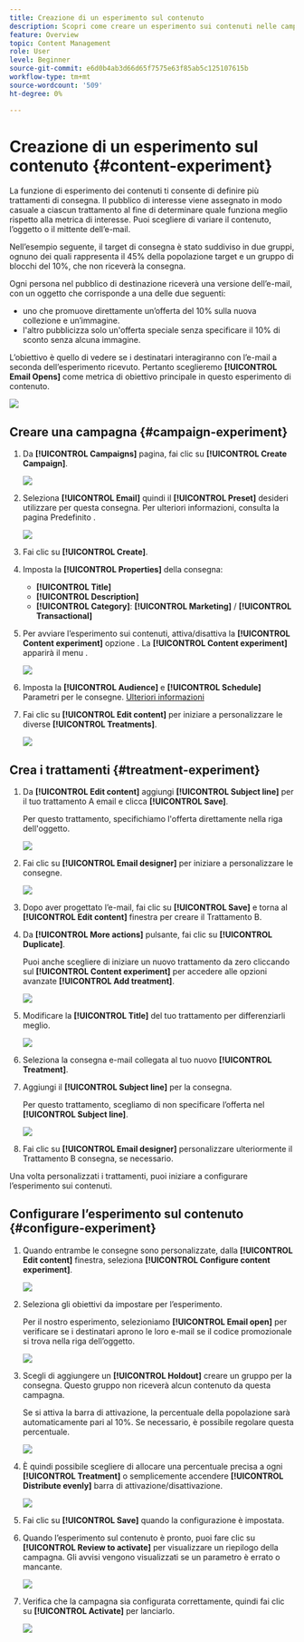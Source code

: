 ```yaml
---
title: Creazione di un esperimento sul contenuto
description: Scopri come creare un esperimento sui contenuti nelle campagne
feature: Overview
topic: Content Management
role: User
level: Beginner
source-git-commit: e6d0b4ab3d66d65f7575e63f85ab5c125107615b
workflow-type: tm+mt
source-wordcount: '509'
ht-degree: 0%

---
```


# Creazione di un esperimento sul contenuto {#content-experiment}

La funzione di esperimento dei contenuti ti consente di definire più trattamenti di consegna. Il pubblico di interesse viene assegnato in modo casuale a ciascun trattamento al fine di determinare quale funziona meglio rispetto alla metrica di interesse. Puoi scegliere di variare il contenuto, l’oggetto o il mittente dell’e-mail.

Nell’esempio seguente, il target di consegna è stato suddiviso in due gruppi, ognuno dei quali rappresenta il 45% della popolazione target e un gruppo di blocchi del 10%, che non riceverà la consegna.

Ogni persona nel pubblico di destinazione riceverà una versione dell’e-mail, con un oggetto che corrisponde a una delle due seguenti:

* uno che promuove direttamente un’offerta del 10% sulla nuova collezione e un’immagine.
* l&#39;altro pubblicizza solo un&#39;offerta speciale senza specificare il 10% di sconto senza alcuna immagine.

L’obiettivo è quello di vedere se i destinatari interagiranno con l’e-mail a seconda dell’esperimento ricevuto. Pertanto sceglieremo **[!UICONTROL Email Opens]** come metrica di obiettivo principale in questo esperimento di contenuto.

![](assets/content_experiment.png)

## Creare una campagna {#campaign-experiment}

1. Da **[!UICONTROL Campaigns]** pagina, fai clic su **[!UICONTROL Create Campaign]**.

   ![](assets/content_experiment_1.png)

1. Seleziona **[!UICONTROL Email]** quindi il **[!UICONTROL Preset]** desideri utilizzare per questa consegna. Per ulteriori informazioni, consulta la pagina Predefinito .

   ![](assets/content_experiment_2.png)

1. Fai clic su **[!UICONTROL Create]**.

1. Imposta la **[!UICONTROL Properties]** della consegna:
   * **[!UICONTROL Title]**
   * **[!UICONTROL Description]**
   * **[!UICONTROL Category]**: **[!UICONTROL Marketing]** / **[!UICONTROL Transactional]**

1. Per avviare l’esperimento sui contenuti, attiva/disattiva la **[!UICONTROL Content experiment]** opzione . La **[!UICONTROL Content experiment]** apparirà il menu .

   ![](assets/content_experiment_3.png)

1. Imposta la **[!UICONTROL Audience]** e **[!UICONTROL Schedule]** Parametri per le consegne. [Ulteriori informazioni](create-campaign.md)

1. Fai clic su **[!UICONTROL Edit content]** per iniziare a personalizzare le diverse **[!UICONTROL Treatments]**.

   ![](assets/content_experiment_4.png)

## Crea i trattamenti {#treatment-experiment}

1. Da **[!UICONTROL Edit content]** aggiungi **[!UICONTROL Subject line]** per il tuo trattamento A email e clicca **[!UICONTROL Save]**.

   Per questo trattamento, specifichiamo l&#39;offerta direttamente nella riga dell&#39;oggetto.

   ![](assets/content_experiment_5.png)

1. Fai clic su **[!UICONTROL Email designer]** per iniziare a personalizzare le consegne.

   ![](assets/content_experiment_6.png)

1. Dopo aver progettato l’e-mail, fai clic su **[!UICONTROL Save]** e torna al **[!UICONTROL Edit content]** finestra per creare il Trattamento B.

1. Da **[!UICONTROL More actions]** pulsante, fai clic su **[!UICONTROL Duplicate]**.

   Puoi anche scegliere di iniziare un nuovo trattamento da zero cliccando sul **[!UICONTROL Content experiment]** per accedere alle opzioni avanzate **[!UICONTROL Add treatment]**.

   ![](assets/content_experiment_7.png)

1. Modificare la **[!UICONTROL Title]** del tuo trattamento per differenziarli meglio.

   ![](assets/content_experiment_8.png)

1. Seleziona la consegna e-mail collegata al tuo nuovo **[!UICONTROL Treatment]**.

1. Aggiungi il **[!UICONTROL Subject line]** per la consegna.

   Per questo trattamento, scegliamo di non specificare l’offerta nel **[!UICONTROL Subject line]**.

   ![](assets/content_experiment_9.png)

1. Fai clic su **[!UICONTROL Email designer]** personalizzare ulteriormente il Trattamento B consegna, se necessario.

Una volta personalizzati i trattamenti, puoi iniziare a configurare l’esperimento sui contenuti.

## Configurare l’esperimento sul contenuto {#configure-experiment}

1. Quando entrambe le consegne sono personalizzate, dalla **[!UICONTROL Edit content]** finestra, seleziona **[!UICONTROL Configure content experiment]**.

   ![](assets/content_experiment_10.png)

1. Seleziona gli obiettivi da impostare per l’esperimento.

   Per il nostro esperimento, selezioniamo **[!UICONTROL Email open]** per verificare se i destinatari aprono le loro e-mail se il codice promozionale si trova nella riga dell’oggetto.

   ![](assets/content_experiment_11.png)

1. Scegli di aggiungere un **[!UICONTROL Holdout]** creare un gruppo per la consegna. Questo gruppo non riceverà alcun contenuto da questa campagna.

   Se si attiva la barra di attivazione, la percentuale della popolazione sarà automaticamente pari al 10%. Se necessario, è possibile regolare questa percentuale.

   ![](assets/content_experiment_12.png)

1. È quindi possibile scegliere di allocare una percentuale precisa a ogni **[!UICONTROL Treatment]** o semplicemente accendere **[!UICONTROL Distribute evenly]** barra di attivazione/disattivazione.

   ![](assets/content_experiment_13.png)

1. Fai clic su **[!UICONTROL Save]** quando la configurazione è impostata.

1. Quando l’esperimento sul contenuto è pronto, puoi fare clic su **[!UICONTROL Review to activate]** per visualizzare un riepilogo della campagna. Gli avvisi vengono visualizzati se un parametro è errato o mancante.

   ![](assets/content_experiment_15.png)

1. Verifica che la campagna sia configurata correttamente, quindi fai clic su **[!UICONTROL Activate]** per lanciarlo.

   ![](assets/content_experiment_14.png)

